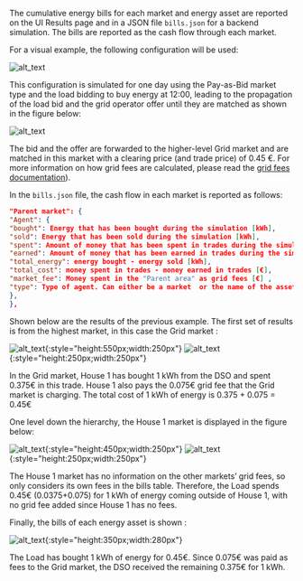 The cumulative energy bills for each market and energy asset are reported on the UI Results page and in a JSON file `bills.json` for a backend simulation. The bills are reported as the cash flow through each market.

For a visual example, the following configuration will be used:


![alt_text](img/bills-1.png)

This configuration is simulated for one day using the Pay-as-Bid market type and the load bidding to buy energy at 12:00, leading to the propagation of the load bid and the grid operator offer until they are matched as shown in the figure below:

![alt_text](img/bills-2.png)

The bid and the offer are forwarded to the higher-level Grid market and are matched in this market with a clearing price (and trade price) of 0.45 €. For more information on how grid fees are calculated, please read the [grid fees documentation](grid-fee-accounting.md)).

In the `bills.json` file, the cash flow in each market is reported as follows:

```json
"Parent market": {
"Agent": {
"bought": Energy that has been bought during the simulation [kWh],
"sold": Energy that has been sold during the simulation [kWh],
"spent": Amount of money that has been spent in trades during the simulation [€] ,
"earned": Amount of money that has been earned in trades during the simulation [€],
"total_energy": energy bought - energy sold [kWh],
"total_cost": money spent in trades - money earned in trades [€],
"market_fee": Money spent in the "Parent area" as grid fees [€] ,
"type": Type of agent. Can either be a market  or the name of the asset strategy
},
},
```

Shown below are the results of the previous example. The first set of results is from the highest market, in this case the Grid market :

![alt_text](img/bills-3.png){:style="height:550px;width:250px"}
![alt_text](img/bills-4.png){:style="height:250px;width:250px"}

In the Grid market, House 1 has bought 1 kWh from the DSO and spent 0.375€ in this trade. House 1 also pays the 0.075€ grid fee that the Grid market is charging. The total cost of 1 kWh of energy is 0.375 + 0.075 = 0.45€

One level down the hierarchy, the House 1 market is displayed in the figure below:

![alt_text](img/bills-5.png){:style="height:450px;width:250px"}
![alt_text](img/bills-6.png){:style="height:250px;width:250px"}

The House 1 market has no information on the other markets’ grid fees, so only considers its own fees in the bills table. Therefore, the Load spends 0.45€ (0.0375+0.075) for 1 kWh of energy coming outside of House 1, with no grid fee added since House 1 has no fees.

Finally, the bills of each energy asset is shown :

![alt_text](img/bills-7.png){:style="height:350px;width:280px"}

The Load has bought 1 kWh of energy for 0.45€. Since 0.075€ was paid as fees to the Grid market, the DSO received the remaining 0.375€ for 1 kWh.
